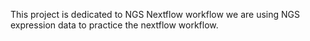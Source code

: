 This project is dedicated to NGS Nextflow workflow 
we are using NGS expression data to practice the nextflow workflow.
